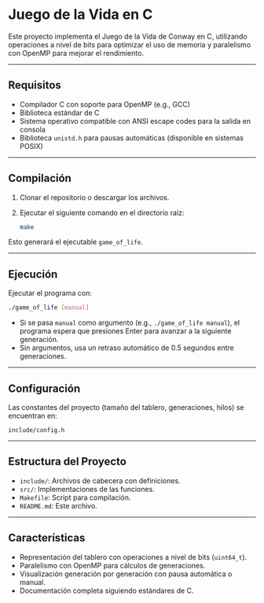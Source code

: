 # Juego de la Vida en C

Este proyecto implementa el Juego de la Vida de Conway en C, utilizando operaciones a nivel de bits para optimizar el uso de memoria y paralelismo con OpenMP para mejorar el rendimiento.

---

## Requisitos

- Compilador C con soporte para OpenMP (e.g., GCC)  
- Biblioteca estándar de C  
- Sistema operativo compatible con ANSI escape codes para la salida en consola  
- Biblioteca `unistd.h` para pausas automáticas (disponible en sistemas POSIX)  

---

## Compilación

1. Clonar el repositorio o descargar los archivos.
2. Ejecutar el siguiente comando en el directorio raíz:

   ```bash
   make
   ```

Esto generará el ejecutable `game_of_life`.

---

## Ejecución

Ejecutar el programa con:

```bash
./game_of_life [manual]
```

- Si se pasa `manual` como argumento (e.g., `./game_of_life manual`), el programa espera que presiones Enter para avanzar a la siguiente generación.  
- Sin argumentos, usa un retraso automático de 0.5 segundos entre generaciones.

---

## Configuración

Las constantes del proyecto (tamaño del tablero, generaciones, hilos) se encuentran en:

```text
include/config.h
```

---

## Estructura del Proyecto

- `include/`: Archivos de cabecera con definiciones.  
- `src/`: Implementaciones de las funciones.  
- `Makefile`: Script para compilación.  
- `README.md`: Este archivo.  

---

## Características

- Representación del tablero con operaciones a nivel de bits (`uint64_t`).  
- Paralelismo con OpenMP para cálculos de generaciones.  
- Visualización generación por generación con pausa automática o manual.  
- Documentación completa siguiendo estándares de C.  